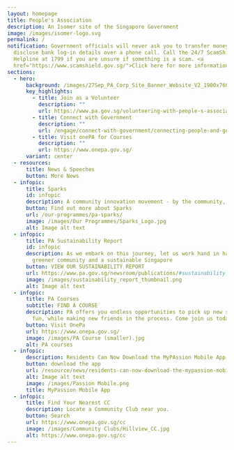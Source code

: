 ```yaml
---
layout: homepage
title: People's Association
description: An Isomer site of the Singapore Government
image: /images/isomer-logo.svg
permalink: /
notification: Government officials will never ask you to transfer money or
  disclose bank log-in details over a phone call. Call the 24/7 ScamShield
  Helpline at 1799 if you are unsure if something is a scam. <a
  href="https://www.scamshield.gov.sg/">Click here for more information</a>.
sections:
  - hero:
      background: /images/27Sep_PA_Corp_Site_Banner_Website_V2_1900x760v3_L.png
      key_highlights:
        - title: Join as a Volunteer
          description: ""
          url: https://www.pa.gov.sg/volunteering-with-people-s-association/
        - title: Connect with Government
          description: ""
          url: /engage/connect-with-government/connecting-people-and-government/
        - title: Visit onePA for Courses
          description: ""
          url: https://www.onepa.gov.sg/
      variant: center
  - resources:
      title: News & Speeches
      button: More News
  - infopic:
      title: Sparks
      id: infopic
      description: A community innovation movement - by the community, for the community
      button: Find out more about Sparks
      url: /our-programmes/pa-sparks/
      image: /images/Our Programmes/Sparks_Logo.jpg
      alt: Image alt text
  - infopic:
      title: PA Sustainability Report
      id: infopic
      description: As we embark on this journey, let us work hand in hand to build a
        greener community and a sustainable Singapore
      button: VIEW OUR SUSTAINABILITY REPORT
      url: https://www.pa.gov.sg/newsroom/publications/#sustainability_report
      image: /images/sustainability_report_thumbnail.png
      alt: Image alt text
  - infopic:
      title: PA Courses
      subtitle: FIND A COURSE
      description: PA offers you endless opportunities to pick up new skills, have
        fun, while making new friends in the process. Come join us today!
      button: Visit OnePa
      url: https://www.onepa.gov.sg/
      image: /images/PA Course (smaller).jpg
      alt: PA courses
  - infopic:
      description: Residents Can Now Download the MyPAssion Mobile App on Their Phones
      button: download the app
      url: /resource/news/residents-can-now-download-the-mypassion-mobile-app-on-their-phones/
      alt: Image alt text
      image: /images/Passion Mobile.png
      title: MyPassion Mobile App
  - infopic:
      title: Find Your Nearest CC
      description: Locate a Community Club near you.
      button: Search
      url: https://www.onepa.gov.sg/cc
      image: /images/Community Clubs/Hillview_CC.jpg
      alt: https://www.onepa.gov.sg/cc
---
```

